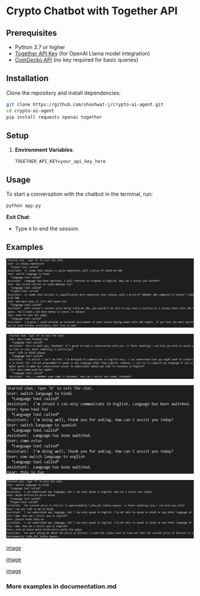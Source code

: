 # Crypto Chatbot with Together API



## Prerequisites

- Python 3.7 or higher
- [Together API Key](https://together.xyz) (for OpenAI Llama model integration)
- [CoinGecko API](https://www.coingecko.com/) (no key required for basic queries)

## Installation

Clone the repository and install dependencies:

```bash
git clone https://github.com/shashwat-j/crypto-ai-agent.git
cd crypto-ai-agent
pip install requests openai together
```


## Setup

1. **Environment Variables**: 
    ```plaintext
    TOGETHER_API_KEY=your_api_key_here
    ```


## Usage

To start a conversation with the chatbot in the terminal, run:

```bash
python app.py
```


 **Exit Chat**:
 - Type `0` to end the session.

## Examples

![docs7.png](./screenshots/docs7.png)

![docs8.png](./screenshots/docs8.png)

![docs9.png](./screenshots/docs9.png)

![docs10.png](./screenshots/docs10.png)

[image](./screenshots/readme1.png)

[image](./screenshots/readme2.png)

[image](./screenshots/readme3.png)

### More examples in documentation.md